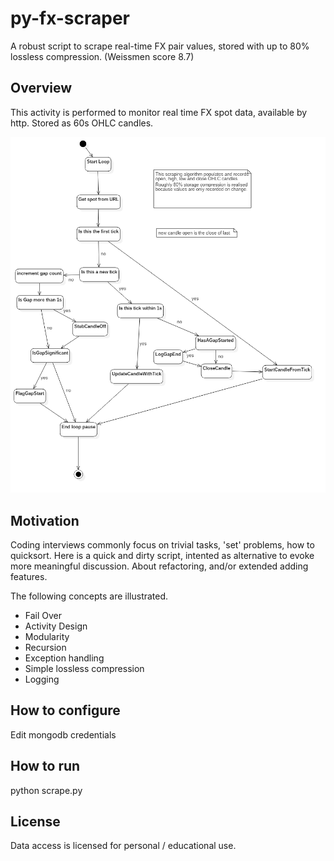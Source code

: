 # py-fx-scraper
A robust script to scrape real-time FX pair values, stored with up to 80% lossless compression. (Weissmen score 8.7) 

## Overview

This activity is performed to monitor real time FX spot data, available by http. Stored as 60s OHLC candles. 

![](FXScrapeActivityDiagram.png?raw=true)

## Motivation

Coding interviews commonly focus on trivial tasks, 'set' problems, how to quicksort.  Here is a quick and dirty script, intented as alternative to evoke more meaningful discussion. About refactoring, and/or extended adding features.   

The following concepts are illustrated.

* Fail Over
* Activity Design  
* Modularity
* Recursion
* Exception handling
* Simple lossless compression 
* Logging 


## How to configure

Edit mongodb credentials

## How to run

python scrape.py

## License

Data access is licensed for personal / educational use.   




